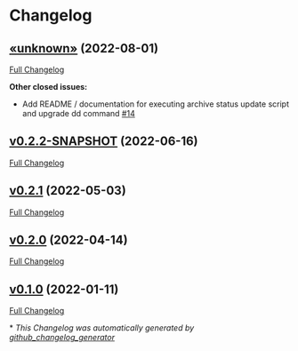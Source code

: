 # Changelog

## [«unknown»](https://github.com/NASA-PDS/registry-loader/tree/«unknown») (2022-08-01)

[Full Changelog](https://github.com/NASA-PDS/registry-loader/compare/v0.2.2-SNAPSHOT...«unknown»)

**Other closed issues:**

- Add README / documentation for executing archive status update script and upgrade dd command [\#14](https://github.com/NASA-PDS/registry-loader/issues/14)

## [v0.2.2-SNAPSHOT](https://github.com/NASA-PDS/registry-loader/tree/v0.2.2-SNAPSHOT) (2022-06-16)

[Full Changelog](https://github.com/NASA-PDS/registry-loader/compare/v0.2.1...v0.2.2-SNAPSHOT)

## [v0.2.1](https://github.com/NASA-PDS/registry-loader/tree/v0.2.1) (2022-05-03)

[Full Changelog](https://github.com/NASA-PDS/registry-loader/compare/v0.2.0...v0.2.1)

## [v0.2.0](https://github.com/NASA-PDS/registry-loader/tree/v0.2.0) (2022-04-14)

[Full Changelog](https://github.com/NASA-PDS/registry-loader/compare/v0.1.0...v0.2.0)

## [v0.1.0](https://github.com/NASA-PDS/registry-loader/tree/v0.1.0) (2022-01-11)

[Full Changelog](https://github.com/NASA-PDS/registry-loader/compare/94da5387d0ac1d151b09f809652131d407c950de...v0.1.0)



\* *This Changelog was automatically generated by [github_changelog_generator](https://github.com/github-changelog-generator/github-changelog-generator)*
